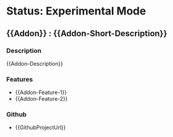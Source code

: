 # Status: Experimental Mode
## {{Addon}} : {{Addon-Short-Description}}

### Description
{{Addon-Description}}

### Features
- {{Addon-Feature-1}}
- {{Addon-Feature-2}}


### Github
- {{GithubProjectUrl}}
